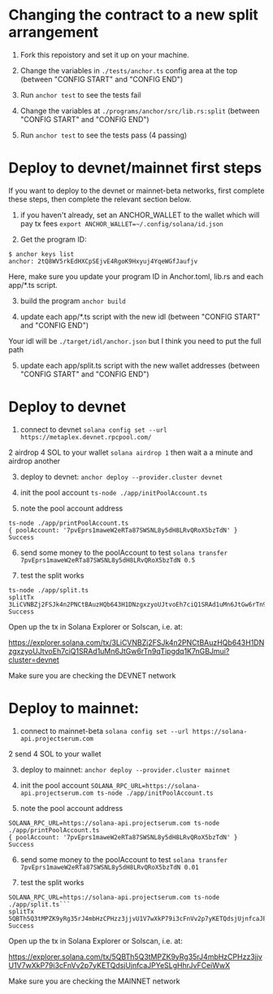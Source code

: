 # Changing the contract to a new split arrangement

1. Fork this repoistory and set it up on your machine.

2. Change the variables in `./tests/anchor.ts` config area at the top (between "CONFIG START" and "CONFIG END")

3. Run `anchor test` to see the tests fail

4. Change the variables at `./programs/anchor/src/lib.rs:split` (between "CONFIG START" and "CONFIG END")

3. Run `anchor test` to see the tests pass (4 passing)

# Deploy to devnet/mainnet first steps

If you want to deploy to the devnet or mainnet-beta networks, first complete these steps, then complete the relevant section below.

1. if you haven't already, set an ANCHOR_WALLET to the wallet which will pay tx fees
`export ANCHOR_WALLET=~/.config/solana/id.json`

2. Get the program ID:
```
$ anchor keys list
anchor: 2tQ8WV5rkEdHXCpSEjvE4RgoK9Hxyuj4YqeWGfJaufjv 
```

Here, make sure you update your program ID in Anchor.toml, lib.rs and each app/*.ts script.

3. build the program
`anchor build`

4. update each app/*.ts script with the new idl (between "CONFIG START" and "CONFIG END")

Your idl will be `./target/idl/anchor.json` but I think you need to put the full path

5. update each app/split.ts script with the new wallet addresses (between "CONFIG START" and "CONFIG END")

# Deploy to devnet

1. connect to devnet
```solana config set --url https://metaplex.devnet.rpcpool.com/```

2 airdrop 4 SOL to your wallet
`solana airdrop 1` then wait a a minute and airdrop another

3. deploy to devnet:
```anchor deploy --provider.cluster devnet```

4. init the pool account
```ts-node ./app/initPoolAccount.ts```

5. note the pool account address
```
ts-node ./app/printPoolAccount.ts
{ poolAccount: '7pvEprs1maweW2eRTa87SWSNL8y5dH8LRvQRoX5bzTdN' }
Success
```

6. send some money to the poolAccount to test
```solana transfer 7pvEprs1maweW2eRTa87SWSNL8y5dH8LRvQRoX5bzTdN 0.5```

7. test the split works
```
ts-node ./app/split.ts
splitTx 3LiCVNBZj2FSJk4n2PNCtBAuzHQb643H1DNzgxzyoUJtvoEh7ciQ1SRAd1uMn6JtGw6rTn9qTipgdq1K7nGBJmui
Success
```

Open up the tx in Solana Explorer or Solscan, i.e. at:

https://explorer.solana.com/tx/3LiCVNBZj2FSJk4n2PNCtBAuzHQb643H1DNzgxzyoUJtvoEh7ciQ1SRAd1uMn6JtGw6rTn9qTipgdq1K7nGBJmui?cluster=devnet

Make sure you are checking the DEVNET network

# Deploy to mainnet:

1. connect to mainnet-beta
```solana config set --url https://solana-api.projectserum.com```

2 send 4 SOL to your wallet

3. deploy to mainnet:
```anchor deploy --provider.cluster mainnet```

4. init the pool account
```SOLANA_RPC_URL=https://solana-api.projectserum.com ts-node ./app/initPoolAccount.ts```

5. note the pool account address
```
SOLANA_RPC_URL=https://solana-api.projectserum.com ts-node ./app/printPoolAccount.ts
{ poolAccount: '7pvEprs1maweW2eRTa87SWSNL8y5dH8LRvQRoX5bzTdN' }
Success
```

6. send some money to the poolAccount to test
```solana transfer 7pvEprs1maweW2eRTa87SWSNL8y5dH8LRvQRoX5bzTdN 0.01```

7. test the split works
```
SOLANA_RPC_URL=https://solana-api.projectserum.com ts-node ./app/split.ts```
splitTx 5QBTh5Q3tMPZK9yRg35rJ4mbHzCPHzz3jjvU1V7wXkP79i3cFnVv2p7yKETQdsjUjnfcaJPYeSLgHhrJvFCeiWwX
Success
```

Open up the tx in Solana Explorer or Solscan, i.e. at:

https://explorer.solana.com/tx/5QBTh5Q3tMPZK9yRg35rJ4mbHzCPHzz3jjvU1V7wXkP79i3cFnVv2p7yKETQdsjUjnfcaJPYeSLgHhrJvFCeiWwX

Make sure you are checking the MAINNET network
